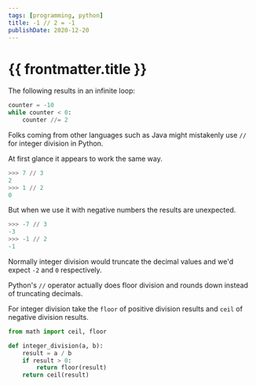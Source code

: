 ```yaml
---
tags: [programming, python]
title: -1 // 2 = -1
publishDate: 2020-12-20
---
```


# {{ frontmatter.title }}

The following results in an infinite loop:

```python
counter = -10
while counter < 0:
    counter //= 2
```

Folks coming from other languages such as Java might mistakenly use `//` for integer division in Python.

At first glance it appears to work the same way.

```python
>>> 7 // 3
2
>>> 1 // 2
0
```

But when we use it with negative numbers the results are unexpected.

```python
>>> -7 // 3
-3
>>> -1 // 2
-1
```

Normally integer division would truncate the decimal values and we'd expect `-2` and `0` respectively.

Python's `//` operator actually does floor division and rounds down instead of truncating decimals.

For integer division take the `floor` of positive division results and `ceil` of negative division results.

```python
from math import ceil, floor

def integer_division(a, b):
    result = a / b
    if result > 0:
        return floor(result)
    return ceil(result)
```
